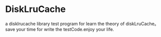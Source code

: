 # DiskLruCache
a disklrucache library test program for learn the theory of diskLruCache。
save your time for write the testCode.enjoy your life.
